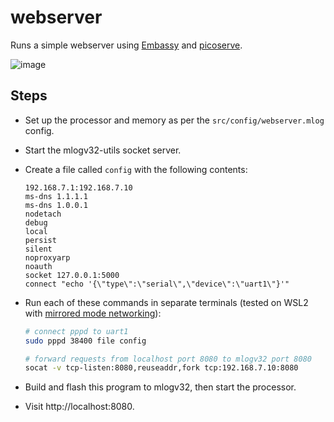 # webserver

Runs a simple webserver using [Embassy](https://embassy.dev/) and [picoserve](https://docs.rs/picoserve/latest/picoserve/).

![image](https://github.com/user-attachments/assets/3ed6199b-cfe5-4a85-82a1-39c5d87f2440)

## Steps

- Set up the processor and memory as per the `src/config/webserver.mlog` config.
- Start the mlogv32-utils socket server.
- Create a file called `config` with the following contents:

  ```
  192.168.7.1:192.168.7.10
  ms-dns 1.1.1.1
  ms-dns 1.0.0.1
  nodetach
  debug
  local
  persist
  silent
  noproxyarp
  noauth
  socket 127.0.0.1:5000
  connect "echo '{\"type\":\"serial\",\"device\":\"uart1\"}'"
  ```

- Run each of these commands in separate terminals (tested on WSL2 with [mirrored mode networking](https://learn.microsoft.com/en-us/windows/wsl/networking#mirrored-mode-networking)):

  ```sh
  # connect pppd to uart1
  sudo pppd 38400 file config

  # forward requests from localhost port 8080 to mlogv32 port 8080
  socat -v tcp-listen:8080,reuseaddr,fork tcp:192.168.7.10:8080
  ```

- Build and flash this program to mlogv32, then start the processor.
- Visit http://localhost:8080.
